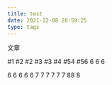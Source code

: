 ```yaml
---
title: test
date: 2021-12-08 20:59:25
type: tags
---
```

文章

#1
#2
#2
#3
#3
#4
#54
#56
6
6
6

6
6
6
6
6
7
7
7
7
7
7
88
8

